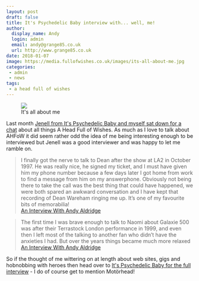 ```yaml
---
layout: post
draft: false
title: It's Psychedelic Baby interview with... well, me!
author:
  display_name: Andy
  login: admin
  email: andy@grange85.co.uk
  url: http://www.grange85.co.uk
date: 2018-01-07
image: https://media.fullofwishes.co.uk/images/its-all-about-me.jpg
categories:
 - admin
 - news
tags:
 - a head full of wishes
---
```

<figure><img src="{{site.baseurl}}/images/its-all-about-me.jpg" class="img-fluid" /><figcaption>It's all about me</figcaption></figure>

<p class="lead">Last month <a href="http://www.psychedelicbabymag.com/2017/12/an-interview-with-andy-aldridge.html">Jenell from It's Psychedelic Baby and myself sat down for a chat</a> about all things A Head Full of Wishes. As much as I love to talk about AHFoW it did seem rather odd the idea of me being interesting enough to be interviewed but Jenell was a good interviewer and was happy to let me ramble on.</p>

<blockquote>I finally got the nerve to talk to Dean after the show at LA2 in October 1997. He was really nice, he signed my ticket, and I must have given him my phone number because a few days later I got home from work to find a message from him on my answerphone. Obviously not being there to take the call was the best thing that could have happened, we were both spared an awkward conversation and I have kept that recording of Dean Wareham ringing me up. It’s one of my favourite bits of memorabilia!
<footer><a href="http://www.psychedelicbabymag.com/2017/12/an-interview-with-andy-aldridge.html">An Interview With Andy Aldridge</a></footer></blockquote>

<blockquote>The first time I was brave enough to talk to Naomi about Galaxie 500 was after their Terrastock London performance in 1999, and even then I left most of the talking to another fan who didn’t have the anxieties I had. But over the years things became much more relaxed<footer><a href="http://www.psychedelicbabymag.com/2017/12/an-interview-with-andy-aldridge.html">An Interview With Andy Aldridge</a></footer></blockquote>

<p>So if the thought of me wittering on at length about web sites, gigs and hobnobbing with heroes then head over to <a href="http://www.psychedelicbabymag.com/2017/12/an-interview-with-andy-aldridge.html">It's Psychedelic Baby for the full interview</a> - I do of course get to mention Mot&ouml;rhead!</p>
